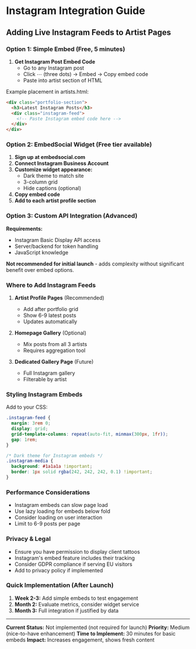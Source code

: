 # Instagram Integration Guide

## Adding Live Instagram Feeds to Artist Pages

### Option 1: Simple Embed (Free, 5 minutes)

1. **Get Instagram Post Embed Code**
   - Go to any Instagram post
   - Click ⋯ (three dots) → Embed → Copy embed code
   - Paste into artist section of HTML

Example placement in artists.html:

```html
<div class="portfolio-section">
  <h3>Latest Instagram Posts</h3>
  <div class="instagram-feed">
    <!-- Paste Instagram embed code here -->
  </div>
</div>
```

### Option 2: EmbedSocial Widget (Free tier available)

1. **Sign up at embedsocial.com**
2. **Connect Instagram Business Account**
3. **Customize widget appearance:**
   - Dark theme to match site
   - 3-column grid
   - Hide captions (optional)
4. **Copy embed code**
5. **Add to each artist profile section**

### Option 3: Custom API Integration (Advanced)

**Requirements:**

- Instagram Basic Display API access
- Server/backend for token handling
- JavaScript knowledge

**Not recommended for initial launch** - adds complexity without significant benefit over embed options.

### Where to Add Instagram Feeds

1. **Artist Profile Pages** (Recommended)

   - Add after portfolio grid
   - Show 6-9 latest posts
   - Updates automatically

2. **Homepage Gallery** (Optional)

   - Mix posts from all 3 artists
   - Requires aggregation tool

3. **Dedicated Gallery Page** (Future)
   - Full Instagram gallery
   - Filterable by artist

### Styling Instagram Embeds

Add to your CSS:

```css
.instagram-feed {
  margin: 3rem 0;
  display: grid;
  grid-template-columns: repeat(auto-fit, minmax(300px, 1fr));
  gap: 1rem;
}

/* Dark theme for Instagram embeds */
.instagram-media {
  background: #1a1a1a !important;
  border: 1px solid rgba(242, 242, 242, 0.1) !important;
}
```

### Performance Considerations

- Instagram embeds can slow page load
- Use lazy loading for embeds below fold
- Consider loading on user interaction
- Limit to 6-9 posts per page

### Privacy & Legal

- Ensure you have permission to display client tattoos
- Instagram's embed feature includes their tracking
- Consider GDPR compliance if serving EU visitors
- Add to privacy policy if implemented

### Quick Implementation (After Launch)

1. **Week 2-3:** Add simple embeds to test engagement
2. **Month 2:** Evaluate metrics, consider widget service
3. **Month 3:** Full integration if justified by data

---

**Current Status:** Not implemented (not required for launch)
**Priority:** Medium (nice-to-have enhancement)
**Time to Implement:** 30 minutes for basic embeds
**Impact:** Increases engagement, shows fresh content
